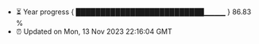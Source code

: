 - ⏳ Year progress { ██████████████████████████▁▁▁▁ } 86.83 %
- ⏰ Updated on Mon, 13 Nov 2023 22:16:04 GMT

